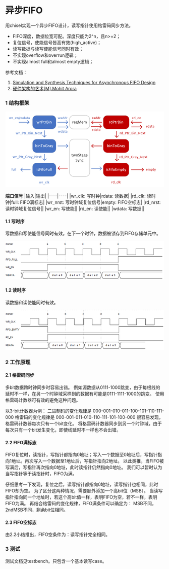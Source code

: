 异步FIFO 
=======================
用chisel实现一个异步FIFO设计，读写指针使用格雷码同步方法。
* FIFO深度，数据位宽可配。深度只能为2^n，且n>=2；
* 复位信号，使能信号皆高有效(high_active)；
* 读写数据与读写使能信号同时有效；
* 不实现overflow和overrun逻辑；
* 不实现almost full和almost empty逻辑；

参考文档：
1. [Simulation and Synthesis Techniques for Asynchronous FIFO Design](http://www.sunburst-design.com/papers/CummingsSNUG2002SJ_FIFO1.pdf)
2. [硬件架构的艺术[M].Mohit Arora](https://book.douban.com/subject/26957371/)
### 1 结构框架
![async_fifo_block_diagram](https://github.com/zhongethan/AsyncFifo/blob/master/src/main/resources/afifo.png)

**端口信号**
|输入|输出|
|----|----|
|wr_clk: 写时钟|rdata: 读数据|
|rd_clk: 读时钟|full: FIFO满标志|
|wr_nrst: 写时钟域复位信号|empty: FIFO空标志|
|rd_nrst: 读时钟域复位信号||
|wr_en: 写使能||
|rd_en: 读使能||
|wdata: 写数据||

#### 1.1 写时序
写数据和写使能信号同时有效。在下一个时钟，数据被锁存到FIFO存储单元中。

![async_fifo_write_timing](https://github.com/zhongethan/AsyncFifo/blob/master/src/main/resources/FIFO_WRITE.png)
#### 1.2 读时序
读数据和读使能同时有效。

![async_fifo_read_timing](https://github.com/zhongethan/AsyncFifo/blob/master/src/main/resources/FIFO_READ.png)
### 2 工作原理
#### 2.1 格雷码同步
多bit数据跨时钟同步时容易出错。
例如源数据从0111-1000跳变，由于每根线的延时不一样，在另一个时钟域采样到的数据有可能是0111-1111-1000的跳变。
使用格雷码计数器可有效的避免这种问题。
 
以3-bit计数器为例：
二进制码的变化规律是 000-001-010-011-100-101-110-111-000
格雷码的变化规律是  000-001-011-010-110-111-101-100-000
很容易发现，格雷码计数器每次只有一个bit变化。
将格雷码计数器同步到另一个时钟域，由于每次只有一个bit发生变化，即使线延时不一样也不会出错。
#### 2.2 FIFO满标志
FIFO复位时，读指针，写指针都指向0地址；写入一个数据至0地址后，写指针指向1地址。再次写入一个数据至1地址后，写指针指向2地址。
以此类推，当FIFO被写满后，写指针再次指向0地址，此时读指针仍然指向0地址。
我们可以暂时认为当写指针等于读指针时，FIFO为满。

仔细思考一下发现，复位之后，读写指针都指向0地址，读写指针也相同，此时FIFO却为空。
为了区分这两种情况，需要额外添加一个高bit位（MSB）。
当读写指针指向同一个地址时，若这个高bit值一样，表明FIFO为空，若不一样，表明FIFO为满。
再结合格雷码的变化规律，FIFO满条件可以确定为：
MSB不同，2ndMSB不同，剩余bit位相同。
#### 2.3 FIFO空标志
由2.2小结推出，FIFO空条件为：读写指针完全相同。
### 3 测试
测试文档见testbench。只包含一个基本读写case。
